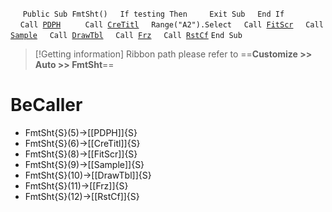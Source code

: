 &nbsp;&nbsp;&nbsp;&nbsp;
`Public Sub FmtSht()`
&nbsp;&nbsp;&nbsp;&nbsp;`If testing Then`
&nbsp;&nbsp;&nbsp;&nbsp;&nbsp;&nbsp;&nbsp;&nbsp;`Exit Sub`
&nbsp;&nbsp;&nbsp;&nbsp;`End If`
&nbsp;&nbsp;&nbsp;&nbsp;
&nbsp;&nbsp;&nbsp;&nbsp;`Call `[`PDPH`](PDPH)
&nbsp;&nbsp;&nbsp;&nbsp;
&nbsp;&nbsp;&nbsp;&nbsp;`Call `[`CreTitl`](CreTitl)
&nbsp;&nbsp;&nbsp;&nbsp;`Range("A2").Select`
&nbsp;&nbsp;&nbsp;&nbsp;`Call `[`FitScr`](FitScr)
&nbsp;&nbsp;&nbsp;&nbsp;`Call `[`Sample`](Sample)
&nbsp;&nbsp;&nbsp;&nbsp;`Call `[`DrawTbl`](DrawTbl)
&nbsp;&nbsp;&nbsp;&nbsp;`Call `[`Frz`](Frz)
&nbsp;&nbsp;&nbsp;&nbsp;`Call `[`RstCf`](RstCf)
`End Sub`


> [!Getting information]
> Ribbon path please refer to ==**Customize >> Auto >> FmtSht**==


# BeCaller
- FmtSht{S}(5)->[[PDPH]]{S}
- FmtSht{S}(6)->[[CreTitl]]{S}
- FmtSht{S}(8)->[[FitScr]]{S}
- FmtSht{S}(9)->[[Sample]]{S}
- FmtSht{S}(10)->[[DrawTbl]]{S}
- FmtSht{S}(11)->[[Frz]]{S}
- FmtSht{S}(12)->[[RstCf]]{S}

